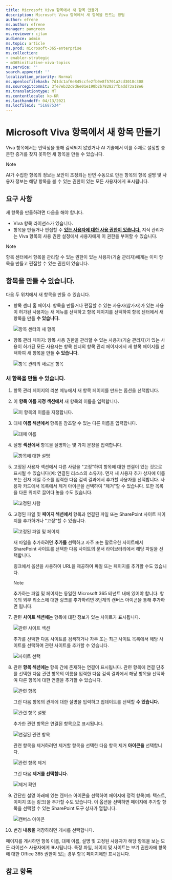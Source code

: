```yaml
---
title: Microsoft Viva 항목에서 새 항목 만들기
description: Microsoft Viva 항목에서 새 항목을 만드는 방법
author: efrene
ms.author: efrene
manager: pamgreen
ms.reviewer: cjtan
audience: admin
ms.topic: article
ms.prod: microsoft-365-enterprise
ms.collection:
- enabler-strategic
- m365initiative-viva-topics
ms.service: ''
search.appverid: ''
localization_priority: Normal
ms.openlocfilehash: 7d1dc1af6e845ccfe2fb0e8f5701a2cd3018c308
ms.sourcegitcommit: 3fe7eb32c8d6e01e190b2b782827fbadd73a18e6
ms.translationtype: MT
ms.contentlocale: ko-KR
ms.lasthandoff: 04/13/2021
ms.locfileid: "51687534"
---
```

# <a name="create-a-new-topic-in-microsoft-viva-topics"></a>Microsoft Viva 항목에서 새 항목 만들기

Viva 항목에서는 인덱싱을 통해 검색되지 않았거나 AI 기술에서 이를 주제로 설정할 충분한 증거를 찾지 못하면 새 항목을 만들 수 있습니다.

> [!Note] 
> AI가 수집한 항목의 정보는 보안이 조정되는 반면 수동으로 만든 항목의 항목 설명 및 사용자 정보는 해당 항목을 볼 수 있는 권한이 있는 모든 사용자에게 표시됩니다. [](topic-experiences-security-trimming.md) 


## <a name="requirements"></a>요구 사항

새 항목을 만들하려면 다음을 해야 합니다.
- Viva 항목 라이선스가 있습니다.
- 항목을 만들거나 편집할 수 [**있는 사용자에 대한 사용 권한이 있습니다.**](./topic-experiences-user-permissions.md) 지식 관리자는 Viva 항목의 사용 권한 설정에서 사용자에게 이 권한을 부여할 수 있습니다. 

> [!Note] 
> 항목 센터에서 항목을 관리할 수 있는 권한이 있는 사용자(기술 관리자)에게는 이미 항목을 만들고 편집할 수 있는 권한이 있습니다.

## <a name="to-create-a-topic"></a>항목을 만들 수 있습니다.

다음 두 위치에서 새 항목을 만들 수 있습니다.

- 항목 센터 홈 페이지: 항목을  만들거나 편집할 수 있는 사용자(참가자)가 있는 사용이 허가된 사용자는  새 메뉴를 선택하고 항목 페이지를 선택하여 항목 센터에서 새 항목을 만들 **수 있습니다.** 

    ![항목 센터의 새 항목](../media/knowledge-management/new-topic.png)  

- 항목 관리 페이지: 항목 사용  권한을 관리할 수 있는 사용자(기술 관리자)가 있는 사용이 허가된 모든 사용자는 항목 센터의 항목 관리 페이지에서 새 항목 페이지를 선택하여 새 항목을 만들 **수 있습니다.** 

    ![항목 관리의 새로운 항목](../media/knowledge-management/new-topic-topic-center.png)  

### <a name="to-create-a-new-topic"></a>새 항목을 만들 수 있습니다.

1. 항목 관리 페이지의 리본 메뉴에서 새 항목 페이지를 만드는 옵션을 선택합니다.

2.  이 **항목 이름 지정 섹션에서** 새 항목의 이름을 입력합니다.

    ![이 항목의 이름을 지정합니다.](../media/knowledge-management/k-new-topic-page.png)  

3. 대체 **이름 섹션에서** 항목을 참조할 수 있는 다른 이름을 입력합니다. 

    ![대체 이름](../media/knowledge-management/alt-names.png)  

4. 설명 **섹션에서** 항목을 설명하는 몇 가지 문장을 입력합니다. 

    ![항목에 대한 설명](../media/knowledge-management/description.png)

4. 고정된  사용자 섹션에서 다른 사람을 "고정"하여 항목에 대한 연결이 있는 것으로 표시될 수 있습니다(예: 연결된 리소스의 소유자). 먼저 새 사용자 추가 상자에  이름 또는 전자 메일 주소를 입력한 다음 검색 결과에서 추가할 사용자를 선택합니다. 사용자 카드에서 목록에서 제거 아이콘을  선택하여 "제거"할 수 있습니다. 또한 목록을 다른 위치로 끌어다 놓을 수도 있습니다.
 
    ![고정된 사람](../media/knowledge-management/pinned-people.png)

5. 고정된 파일 및 **페이지 섹션에서** 항목과 연결된 파일 또는 SharePoint 사이트 페이지를 추가하거나 "고정"할 수 있습니다.

   ![고정된 파일 및 페이지](../media/knowledge-management/pinned-files-and-pages.png)
 
    새 파일을 추가하려면 **추가를** 선택하고 자주 또는 팔로우한 사이트에서 SharePoint 사이트를 선택한 다음 사이트의 문서 라이브러리에서 해당 파일을 선택합니다.

    링크에서 옵션을  사용하여 URL을 제공하여 파일 또는 페이지를 추가할 수도 있습니다. 

    > [!Note] 
    > 추가하는 파일 및 페이지는 동일한 Microsoft 365 테넌트 내에 있어야 합니다. 항목의 외부 리소스에 대한 링크를 추가하려면 8단계의 캔버스 아이콘을 통해 추가하면 됩니다.


6.  관련 **사이트 섹션에는** 항목에 대한 정보가 있는 사이트가 표시됩니다. 

    ![관련 사이트 섹션](../media/knowledge-management/related-sites.png)

    추가를 선택한 다음 사이트를  검색하거나 자주 또는 최근 사이트 목록에서 해당 사이트를 선택하여 관련 사이트를 추가할 수 있습니다.
    
    ![사이트 선택](../media/knowledge-management/sites.png)

7. 관련 **항목 섹션에는** 항목 간에 존재하는 연결이 표시됩니다. 관련 항목에 연결 단추를 선택한 다음  관련 항목의 이름을 입력한 다음 검색 결과에서 해당 항목을 선택하여 다른 항목에 대한 연결을 추가할 수 있습니다. 

   ![관련 항목](../media/knowledge-management/related-topic.png)  

    그런 다음 항목의 관계에 대한 설명을 입력하고 업데이트를 선택할 **수 있습니다.**

   ![관련 항목 설명](../media/knowledge-management/related-topics-update.png) 

   추가한 관련 항목은 연결된 항목으로 표시됩니다.

   ![연결된 관련 항목](../media/knowledge-management/related-topics-final.png) 

   관련 항목을 제거하려면 제거할 항목을 선택한 다음 항목 제거 **아이콘을** 선택합니다.
 
   ![관련 항목 제거](../media/knowledge-management/remove-related.png)  

   그런 다음 **제거를 선택합니다.**

   ![제거 확인](../media/knowledge-management/remove-related-confirm.png) 

8. 간단한 설명 아래에 있는 캔버스 아이콘을 선택하여 페이지에 정적 항목(예: 텍스트, 이미지 또는 링크)을 추가할 수도 있습니다. 이 옵션을 선택하면 페이지에 추가할 항목을 선택할 수 있는 SharePoint 도구 상자가 열립니다.

   ![캔버스 아이콘](../media/knowledge-management/webpart-library.png) 

9. 변경 **내용을** 저장하려면 게시를 선택합니다. 

페이지를 게시하면 항목 이름, 대체 이름, 설명 및 고정된 사용자가 해당 항목을 보는 모든 라이선스 사용자에게 표시됩니다. 특정 파일, 페이지 및 사이트는 보기 권한자에 항목에 대한 Office 365 권한이 있는 경우 항목 페이지에만 표시됩니다. 



## <a name="see-also"></a>참고 항목



